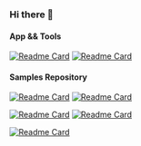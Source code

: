 ### Hi there 👋

#### App && Tools
[![Readme Card](https://github-readme-stats.vercel.app/api/pin/?username=zhaobingwang&repo=Desk)](https://github.com/zhaobingwang/Desk)
[![Readme Card](https://github-readme-stats.vercel.app/api/pin/?username=zhaobingwang&repo=Sophon)](https://github.com/zhaobingwang/Sophon)

#### Samples Repository
[![Readme Card](https://github-readme-stats.vercel.app/api/pin/?username=zhaobingwang&repo=samples)](https://github.com/zhaobingwang/samples)
[![Readme Card](https://github-readme-stats.vercel.app/api/pin/?username=zhaobingwang&repo=Demo)](https://github.com/zhaobingwang/Demo)

[![Readme Card](https://github-readme-stats.vercel.app/api/pin/?username=zhaobingwang&repo=front-end-samples)](https://github.com/zhaobingwang/python-samples)
[![Readme Card](https://github-readme-stats.vercel.app/api/pin/?username=zhaobingwang&repo=python-samples)](https://github.com/zhaobingwang/python-samples)

[![Readme Card](https://github-readme-stats.vercel.app/api/pin/?username=zhaobingwang&repo=java-samples)](https://github.com/zhaobingwang/python-samples)




<!--
**zhaobingwang/zhaobingwang** is a ✨ _special_ ✨ repository because its `README.md` (this file) appears on your GitHub profile.

[![Sophon's GitHub stats](https://github-readme-stats.vercel.app/api?username=zhaobingwang)](https://github.com/zhaobingwang)
[![Top Langs](https://github-readme-stats.vercel.app/api/top-langs/?username=zhaobingwang&layout=compact)](https://github.com/zhaobingwang)

Here are some ideas to get you started:

- 🔭 I’m currently working on ...
- 🌱 I’m currently learning ...
- 👯 I’m looking to collaborate on ...
- 🤔 I’m looking for help with ...
- 💬 Ask me about ...
- 📫 How to reach me: ...
- 😄 Pronouns: ...
- ⚡ Fun fact: ...
-->

